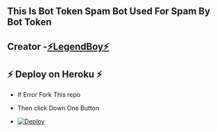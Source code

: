 ## This Is Bot Token Spam Bot Used For Spam By Bot Token 

## Creator -[⚡LegendBoy⚡](https://t.me/The_LegendBoy)

## ⚡ Deploy on Heroku ⚡

- If Error Fork This repo

- Then click Down One Button 

- [![Deploy](https://telegra.ph/file/1ded5ead2f8cc5828897a.jpg)](https://heroku.com/deploy/)

